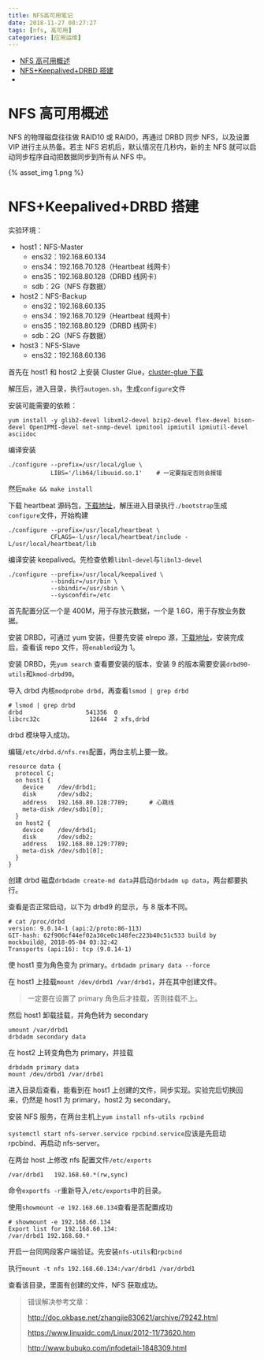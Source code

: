 ```yaml
---
title: NFS高可用笔记
date: 2018-11-27 08:27:27
tags: [nfs, 高可用]
categories: [应用运维]
---
```


- [NFS 高可用概述](#NFS高可用概述)
- [NFS+Keepalived+DRBD 搭建](#NFS+Keepalived+DRBD搭建)
- []()

<!--more-->

# NFS 高可用概述

NFS 的物理磁盘往往做 RAID10 或 RAID0，再通过 DRBD 同步 NFS，以及设置 VIP 进行主从热备。若主 NFS 宕机后，默认情况在几秒内，新的主 NFS 就可以启动同步程序自动把数据同步到所有从 NFS 中。

{% asset_img 1.png %}

# NFS+Keepalived+DRBD 搭建

实验环境：

- host1：NFS-Master
  - ens32：192.168.60.134
  - ens34：192.168.70.128（Heartbeat 线网卡）
  - ens35：192.168.80.128（DRBD 线网卡）
  - sdb：2G（NFS 存数据）
- host2：NFS-Backup
  - ens32：192.168.60.135
  - ens34：192.168.70.129（Heartbeat 线网卡）
  - ens35：192.168.80.129（DRBD 线网卡）
  - sdb：2G（NFS 存数据）
- host3：NFS-Slave
  - ens32：192.168.60.136

首先在 host1 和 host2 上安装 Cluster Glue，[cluster-glue 下载](https://github.com/ClusterLabs/cluster-glue/releases)

解压后，进入目录，执行`autogen.sh`，生成`configure`文件

安装可能需要的依赖：

```
yum install -y glib2-devel libxml2-devel bzip2-devel flex-devel bison-devel OpenIPMI-devel net-snmp-devel ipmitool ipmiutil ipmiutil-devel asciidoc
```

编译安装

```
./configure --prefix=/usr/local/glue \
            LIBS='/lib64/libuuid.so.1'    # 一定要指定否则会报错
```

然后`make && make install`

下载 heartbeat 源码包，[下载地址](http://www.linux-ha.org/wiki/Downloads)，解压进入目录执行`./bootstrap`生成`configure`文件，开始构建

```
./configure --prefix=/usr/local/heartbeat \
            CFLAGS=-l/usr/local/heartbeat/include -L/usr/local/heartbeat/lib
```

编译安装 keepalived。先检查依赖`libnl-devel`与`libnl3-devel`

```
./configure --prefix=/usr/local/keepalived \
            --bindir=/usr/bin \
            --sbindir=/usr/sbin \
            --sysconfdir=/etc
```

首先配置分区一个是 400M，用于存放元数据，一个是 1.6G，用于存放业务数据。

安装 DRBD，可通过 yum 安装，但要先安装 elrepo 源，[下载地址](https://elrepo.org/tiki/tiki-index.php)，安装完成后，查看该 repo 文件，将`enabled`设为 1。

安装 DRBD，先`yum search` 查看要安装的版本，安装 9 的版本需要安装`drbd90-utils`和`kmod-drbd90`。

导入 drbd 内核`modprobe drbd`，再查看`lsmod | grep drbd`

```
# lsmod | grep drbd
drbd                  541356  0
libcrc32c              12644  2 xfs,drbd
```

drbd 模块导入成功。

编辑`/etc/drbd.d/nfs.res`配置，两台主机上要一致。

```
resource data {
  protocol C;
  on host1 {
    device    /dev/drbd1;
    disk      /dev/sdb2;
    address   192.168.80.128:7789;      # 心跳线
    meta-disk /dev/sdb1[0];
  }
  on host2 {
    device    /dev/drbd1;
    disk      /dev/sdb2;
    address   192.168.80.129:7789;
    meta-disk /dev/sdb1[0];
  }
}
```

创建 drbd 磁盘`drbdadm create-md data`并启动`drbdadm up data`，两台都要执行。

查看是否正常启动，以下为 drbd9 的显示，与 8 版本不同。

```
# cat /proc/drbd
version: 9.0.14-1 (api:2/proto:86-113)
GIT-hash: 62f906cf44ef02a30ce0c148fec223b40c51c533 build by mockbuild@, 2018-05-04 03:32:42
Transports (api:16): tcp (9.0.14-1)
```

使 host1 变为角色变为 primary。`drbdadm primary data --force`

在 host1 上挂载`mount /dev/drbd1 /var/drbd1`，并在其中创建文件。

> 一定要在设置了 primary 角色后才挂载，否则挂载不上。

然后 host1 卸载挂载，并角色转为 secondary

```
umount /var/drbd1
drbdadm secondary data
```

在 host2 上转变角色为 primary，并挂载

```
drbdadm primary data
mount /dev/drbd1 /var/drbd1
```

进入目录后查看，能看到在 host1 上创建的文件，同步实现。实验完后切换回来，仍然是 host1 为 primary，host2 为 secondary。

安装 NFS 服务，在两台主机上`yum install nfs-utils rpcbind`

`systemctl start nfs-server.service rpcbind.service`应该是先启动 rpcbind、再启动 nfs-server。

在两台 host 上修改 nfs 配置文件`/etc/exports`

```
/var/drbd1   192.168.60.*(rw,sync)
```

命令`exportfs -r`重新导入`/etc/exports`中的目录。

使用`showmount -e 192.168.60.134`查看是否配置成功

```
# showmount -e 192.168.60.134
Export list for 192.168.60.134:
/var/drbd1 192.168.60.*
```

开启一台同网段客户端验证。先安装`nfs-utils`和`rpcbind`

执行`mount -t nfs 192.168.60.134:/var/drbd1 /var/drbd1`

查看该目录，里面有创建的文件，NFS 获取成功。

> 错误解决参考文章：
>
> http://doc.okbase.net/zhangjie830621/archive/79242.html
>
> https://www.linuxidc.com/Linux/2012-11/73620.htm
>
> http://www.bubuko.com/infodetail-1848309.html
